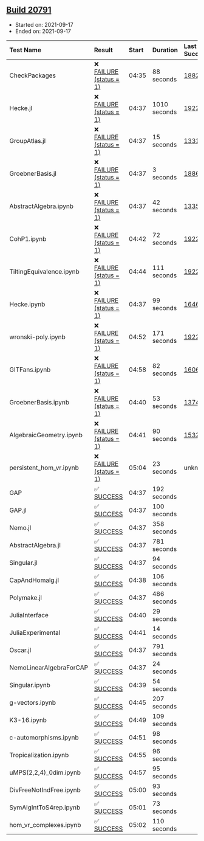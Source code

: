 ## [Build 20791](https://oscarci.mathematik.uni-kl.de/job/oscar/20791/)

* Started on: 2021-09-17
* Ended on: 2021-09-17

| Test Name    | Result | Start | Duration | Last Success | First Failure |
|:-------------|:-------|:------|:---------|:-------------|:--------------|
| CheckPackages | ❌ [FAILURE (status = 1)](https://oscarci.mathematik.uni-kl.de/job/oscar/20791/artifact/logs/build-20791/CheckPackages.log) | 04:35 | 88 seconds | [18822](https://oscarci.mathematik.uni-kl.de/job/oscar/18822/) | [18823](https://oscarci.mathematik.uni-kl.de/job/oscar/18823/) |
| Hecke.jl | ❌ [FAILURE (status = 1)](https://oscarci.mathematik.uni-kl.de/job/oscar/20791/artifact/logs/build-20791/Hecke.jl.log) | 04:37 | 1010 seconds | [19222](https://oscarci.mathematik.uni-kl.de/job/oscar/19222/) | [20152](https://oscarci.mathematik.uni-kl.de/job/oscar/20152/) |
| GroupAtlas.jl | ❌ [FAILURE (status = 1)](https://oscarci.mathematik.uni-kl.de/job/oscar/20791/artifact/logs/build-20791/GroupAtlas.jl.log) | 04:37 | 15 seconds | [13311](https://oscarci.mathematik.uni-kl.de/job/oscar/13311/) | [13312](https://oscarci.mathematik.uni-kl.de/job/oscar/13312/) |
| GroebnerBasis.jl | ❌ [FAILURE (status = 1)](https://oscarci.mathematik.uni-kl.de/job/oscar/20791/artifact/logs/build-20791/GroebnerBasis.jl.log) | 04:37 | 3 seconds | [18864](https://oscarci.mathematik.uni-kl.de/job/oscar/18864/) | [18865](https://oscarci.mathematik.uni-kl.de/job/oscar/18865/) |
| AbstractAlgebra.ipynb | ❌ [FAILURE (status = 1)](https://oscarci.mathematik.uni-kl.de/job/oscar/20791/artifact/logs/build-20791/AbstractAlgebra.ipynb.log) | 04:37 | 42 seconds | [13355](https://oscarci.mathematik.uni-kl.de/job/oscar/13355/) | [13356](https://oscarci.mathematik.uni-kl.de/job/oscar/13356/) |
| CohP1.ipynb | ❌ [FAILURE (status = 1)](https://oscarci.mathematik.uni-kl.de/job/oscar/20791/artifact/logs/build-20791/CohP1.ipynb.log) | 04:42 | 72 seconds | [19222](https://oscarci.mathematik.uni-kl.de/job/oscar/19222/) | [20152](https://oscarci.mathematik.uni-kl.de/job/oscar/20152/) |
| TiltingEquivalence.ipynb | ❌ [FAILURE (status = 1)](https://oscarci.mathematik.uni-kl.de/job/oscar/20791/artifact/logs/build-20791/TiltingEquivalence.ipynb.log) | 04:44 | 111 seconds | [19222](https://oscarci.mathematik.uni-kl.de/job/oscar/19222/) | [20152](https://oscarci.mathematik.uni-kl.de/job/oscar/20152/) |
| Hecke.ipynb | ❌ [FAILURE (status = 1)](https://oscarci.mathematik.uni-kl.de/job/oscar/20791/artifact/logs/build-20791/Hecke.ipynb.log) | 04:37 | 99 seconds | [16463](https://oscarci.mathematik.uni-kl.de/job/oscar/16463/) | [16464](https://oscarci.mathematik.uni-kl.de/job/oscar/16464/) |
| wronski-poly.ipynb | ❌ [FAILURE (status = 1)](https://oscarci.mathematik.uni-kl.de/job/oscar/20791/artifact/logs/build-20791/wronski-poly.ipynb.log) | 04:52 | 171 seconds | [19222](https://oscarci.mathematik.uni-kl.de/job/oscar/19222/) | [20152](https://oscarci.mathematik.uni-kl.de/job/oscar/20152/) |
| GITFans.ipynb | ❌ [FAILURE (status = 1)](https://oscarci.mathematik.uni-kl.de/job/oscar/20791/artifact/logs/build-20791/GITFans.ipynb.log) | 04:58 | 82 seconds | [16068](https://oscarci.mathematik.uni-kl.de/job/oscar/16068/) | [16069](https://oscarci.mathematik.uni-kl.de/job/oscar/16069/) |
| GroebnerBasis.ipynb | ❌ [FAILURE (status = 1)](https://oscarci.mathematik.uni-kl.de/job/oscar/20791/artifact/logs/build-20791/GroebnerBasis.ipynb.log) | 04:40 | 53 seconds | [13748](https://oscarci.mathematik.uni-kl.de/job/oscar/13748/) | [13749](https://oscarci.mathematik.uni-kl.de/job/oscar/13749/) |
| AlgebraicGeometry.ipynb | ❌ [FAILURE (status = 1)](https://oscarci.mathematik.uni-kl.de/job/oscar/20791/artifact/logs/build-20791/AlgebraicGeometry.ipynb.log) | 04:41 | 90 seconds | [15322](https://oscarci.mathematik.uni-kl.de/job/oscar/15322/) | [15323](https://oscarci.mathematik.uni-kl.de/job/oscar/15323/) |
| persistent_hom_vr.ipynb | ❌ [FAILURE (status = 1)](https://oscarci.mathematik.uni-kl.de/job/oscar/20791/artifact/logs/build-20791/persistent_hom_vr.ipynb.log) | 05:04 | 23 seconds | unknown | unknown |
| GAP | ✅ [SUCCESS](https://oscarci.mathematik.uni-kl.de/job/oscar/20791/artifact/logs/build-20791/GAP.log) | 04:37 | 192 seconds |  |  |
| GAP.jl | ✅ [SUCCESS](https://oscarci.mathematik.uni-kl.de/job/oscar/20791/artifact/logs/build-20791/GAP.jl.log) | 04:37 | 100 seconds |  |  |
| Nemo.jl | ✅ [SUCCESS](https://oscarci.mathematik.uni-kl.de/job/oscar/20791/artifact/logs/build-20791/Nemo.jl.log) | 04:37 | 358 seconds |  |  |
| AbstractAlgebra.jl | ✅ [SUCCESS](https://oscarci.mathematik.uni-kl.de/job/oscar/20791/artifact/logs/build-20791/AbstractAlgebra.jl.log) | 04:37 | 781 seconds |  |  |
| Singular.jl | ✅ [SUCCESS](https://oscarci.mathematik.uni-kl.de/job/oscar/20791/artifact/logs/build-20791/Singular.jl.log) | 04:37 | 94 seconds |  |  |
| CapAndHomalg.jl | ✅ [SUCCESS](https://oscarci.mathematik.uni-kl.de/job/oscar/20791/artifact/logs/build-20791/CapAndHomalg.jl.log) | 04:38 | 106 seconds |  |  |
| Polymake.jl | ✅ [SUCCESS](https://oscarci.mathematik.uni-kl.de/job/oscar/20791/artifact/logs/build-20791/Polymake.jl.log) | 04:37 | 486 seconds |  |  |
| JuliaInterface | ✅ [SUCCESS](https://oscarci.mathematik.uni-kl.de/job/oscar/20791/artifact/logs/build-20791/JuliaInterface.log) | 04:40 | 29 seconds |  |  |
| JuliaExperimental | ✅ [SUCCESS](https://oscarci.mathematik.uni-kl.de/job/oscar/20791/artifact/logs/build-20791/JuliaExperimental.log) | 04:41 | 14 seconds |  |  |
| Oscar.jl | ✅ [SUCCESS](https://oscarci.mathematik.uni-kl.de/job/oscar/20791/artifact/logs/build-20791/Oscar.jl.log) | 04:37 | 791 seconds |  |  |
| NemoLinearAlgebraForCAP | ✅ [SUCCESS](https://oscarci.mathematik.uni-kl.de/job/oscar/20791/artifact/logs/build-20791/NemoLinearAlgebraForCAP.log) | 04:37 | 24 seconds |  |  |
| Singular.ipynb | ✅ [SUCCESS](https://oscarci.mathematik.uni-kl.de/job/oscar/20791/artifact/logs/build-20791/Singular.ipynb.log) | 04:39 | 54 seconds |  |  |
| g-vectors.ipynb | ✅ [SUCCESS](https://oscarci.mathematik.uni-kl.de/job/oscar/20791/artifact/logs/build-20791/g-vectors.ipynb.log) | 04:45 | 207 seconds |  |  |
| K3-16.ipynb | ✅ [SUCCESS](https://oscarci.mathematik.uni-kl.de/job/oscar/20791/artifact/logs/build-20791/K3-16.ipynb.log) | 04:49 | 109 seconds |  |  |
| c-automorphisms.ipynb | ✅ [SUCCESS](https://oscarci.mathematik.uni-kl.de/job/oscar/20791/artifact/logs/build-20791/c-automorphisms.ipynb.log) | 04:51 | 98 seconds |  |  |
| Tropicalization.ipynb | ✅ [SUCCESS](https://oscarci.mathematik.uni-kl.de/job/oscar/20791/artifact/logs/build-20791/Tropicalization.ipynb.log) | 04:55 | 96 seconds |  |  |
| uMPS(2,2,4)_0dim.ipynb | ✅ [SUCCESS](https://oscarci.mathematik.uni-kl.de/job/oscar/20791/artifact/logs/build-20791/uMPS-2-2-4-_0dim.ipynb.log) | 04:57 | 95 seconds |  |  |
| DivFreeNotIndFree.ipynb | ✅ [SUCCESS](https://oscarci.mathematik.uni-kl.de/job/oscar/20791/artifact/logs/build-20791/DivFreeNotIndFree.ipynb.log) | 05:00 | 93 seconds |  |  |
| SymAlgIntToS4rep.ipynb | ✅ [SUCCESS](https://oscarci.mathematik.uni-kl.de/job/oscar/20791/artifact/logs/build-20791/SymAlgIntToS4rep.ipynb.log) | 05:01 | 73 seconds |  |  |
| hom_vr_complexes.ipynb | ✅ [SUCCESS](https://oscarci.mathematik.uni-kl.de/job/oscar/20791/artifact/logs/build-20791/hom_vr_complexes.ipynb.log) | 05:02 | 110 seconds |  |  |
